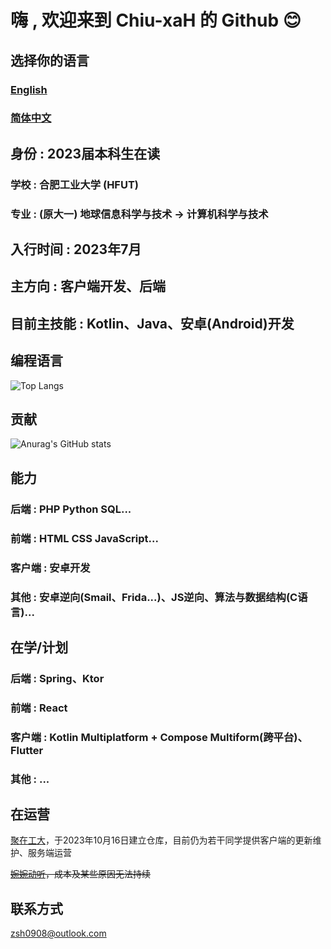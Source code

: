 # 嗨 , 欢迎来到 Chiu-xaH 的 Github 😊

## 选择你的语言
### [English](/README.md)
### [简体中文](/README-zh_rCN.md)

## 身份 : 2023届本科生在读
### 学校 : 合肥工业大学 (HFUT)
### 专业 : (原大一) 地球信息科学与技术 -> 计算机科学与技术

## 入行时间 : 2023年7月 

## 主方向 : 客户端开发、后端

## 目前主技能 : Kotlin、Java、安卓(Android)开发

## 编程语言
![Top Langs](https://github-readme-stats.vercel.app/api/top-langs/?username=Chiu-xaH&layout=compact)


## 贡献
![Anurag's GitHub stats](https://github-readme-stats.vercel.app/api?username=Chiu-xaH&show_icons=true&count_private=true)

## 能力

### 后端 : PHP Python SQL...
### 前端 : HTML CSS JavaScript...
### 客户端 : 安卓开发
### 其他 : 安卓逆向(Smail、Frida...)、JS逆向、算法与数据结构(C语言)...

## 在学/计划 

### 后端 : Spring、Ktor
### 前端 : React
### 客户端 : Kotlin Multiplatform + Compose Multiform(跨平台)、Flutter
### 其他 : ...

## 在运营
[聚在工大](https://github.com/Chiu-xaH/HFUT-Schedule)，于2023年10月16日建立仓库，目前仍为若干同学提供客户端的更新维护、服务端运营

~~[婉婉动听](https://github.com/Chiu-xaH/WanwanDongting-Client)，成本及某些原因无法持续~~


## 联系方式
zsh0908@outlook.com



